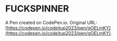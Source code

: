 # FUCKSPINNER

A Pen created on CodePen.io. Original URL: [https://codepen.io/codeitup2023/pen/gOELmKY](https://codepen.io/codeitup2023/pen/gOELmKY).

